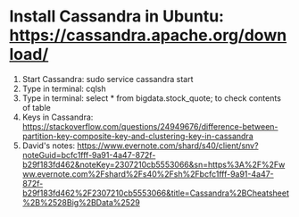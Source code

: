 # Install Cassandra in Ubuntu: https://cassandra.apache.org/download/
1. Start Cassandra: sudo service cassandra start
2. Type in terminal: cqlsh
3. Type in terminal:  select * from bigdata.stock_quote; to check contents of table
4. Keys in Cassandra: https://stackoverflow.com/questions/24949676/difference-between-partition-key-composite-key-and-clustering-key-in-cassandra
5. David's notes: https://www.evernote.com/shard/s40/client/snv?noteGuid=bcfc1fff-9a91-4a47-872f-b29f183fd462&noteKey=2307210cb5553066&sn=https%3A%2F%2Fwww.evernote.com%2Fshard%2Fs40%2Fsh%2Fbcfc1fff-9a91-4a47-872f-b29f183fd462%2F2307210cb5553066&title=Cassandra%2BCheatsheet%2B%2528Big%2BData%2529
